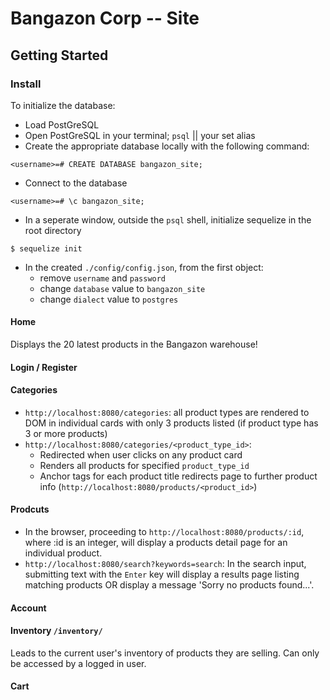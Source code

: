 # Bangazon Corp -- Site

## Getting Started
### Install
To initialize the database: 
+ Load PostGreSQL
+ Open PostGreSQL in your terminal; `psql` || your set alias
+ Create the appropriate database locally with the following command:
```
<username>=# CREATE DATABASE bangazon_site;
```
+ Connect to the database
```
<username>=# \c bangazon_site;
```
+ In a seperate window, outside the `psql` shell, initialize sequelize in the root directory
```
$ sequelize init
```
+ In the created `./config/config.json`, from the first object: 
    + remove `username` and `password` 
    + change `database` value to `bangazon_site`
    + change `dialect` value to `postgres`

#### Home
Displays the 20 latest products in the Bangazon warehouse!
#### Login / Register

#### Categories
+ `http://localhost:8080/categories`: all product types are rendered to DOM in individual cards with only 3 products listed (if product type has 3 or more products)
+ `http://localhost:8080/categories/<product_type_id>`: 
    + Redirected when user clicks on any product card 
    + Renders all products for specified `product_type_id`
    + Anchor tags for each product title redirects page to further product info (`http://localhost:8080/products/<product_id>`) 

#### Prodcuts
+ In the browser, proceeding to ```http://localhost:8080/products/:id```, where :id is an integer, will display a products detail page for an individual product.
+ `http://localhost:8080/search?keywords=search`: In the search input, submitting text with the ```Enter``` key will display a results page listing matching products OR display a message 'Sorry no products found...'.
#### Account

#### Inventory `/inventory/`
Leads to the current user's inventory of products they are selling.  Can only be accessed by a logged in user.

#### Cart

